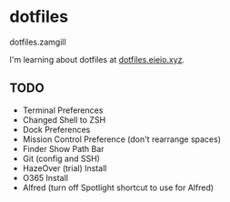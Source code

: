 # dotfiles

dotfiles.zamgill

I'm learning about dotfiles at [dotfiles.eieio.xyz](http://dotfiles.eieio.xyz).

## TODO

- Terminal Preferences
- Changed Shell to ZSH
- Dock Preferences
- Mission Control Preference (don't rearrange spaces)
- Finder Show Path Bar
- Git (config and SSH)
- HazeOver (trial) Install
- O365 Install
- Alfred (turn off Spotlight shortcut to use for Alfred)
